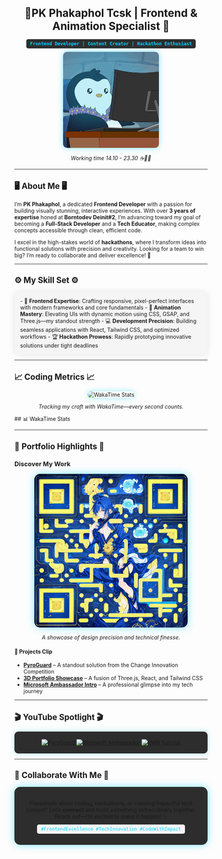 <div align="center">
  <h1>🌟<b>PK Phakaphol Tcsk</b> | Frontend & Animation Specialist 🌟</h1>
  <p><code style="background: #2d2d2d; padding: 5px 10px; border-radius: 5px; color: #00d4ff; font-weight: bold;">Frontend Developer | Content Creator | Hackathon Enthusiast</code></p>
  <img src="./penguin.gif" width="250" alt="Code in Motion" style="border-radius: 10px; box-shadow: 0 0 15px rgba(0, 212, 255, 0.5);" />
  <p><i>Working time 14.10 - 23.30 ☕🍂🥐</i></p>
</div>

---

## 🖥️ <b>About Me</b> 🖥️  
I’m **PK Phakaphol**, a dedicated **Frontend Developer** with a passion for building visually stunning, interactive experiences. With over **3 years of expertise** honed at **Borntodev Deinit#2**, I’m advancing toward my goal of becoming a **Full-Stack Developer** and a **Tech Educator**, making complex concepts accessible through clean, efficient code.

I excel in the high-stakes world of **hackathons**, where I transform ideas into functional solutions with precision and creativity. Looking for a team to win big? I’m ready to collaborate and deliver excellence! 🚀

---

## ⚙️ <b>My Skill Set</b> ⚙️  
<div style="background: #f5f5f5; padding: 15px; border-radius: 10px; box-shadow: 0 0 15px rgba(0, 0, 0, 0.1);">
  - 🎨 <b>Frontend Expertise</b>: Crafting responsive, pixel-perfect interfaces with modern frameworks and core fundamentals  
  - 🌟 <b>Animation Mastery</b>: Elevating UIs with dynamic motion using CSS, GSAP, and Three.js—my standout strength  
  - 💻 <b>Development Precision</b>: Building seamless applications with React, Tailwind CSS, and optimized workflows  
  - 🏆 <b>Hackathon Prowess</b>: Rapidly prototyping innovative solutions under tight deadlines  
</div>

---

## 📈 <b>Coding Metrics</b> 📈  
<div align="center">
  <img src="https://github-readme-stats.vercel.app/api/wakatime?username=GodzK&theme=tokyonight&layout=compact&hide_border=true&bg_color=1f2532&title_color=00d4ff&text_color=cdd6f4&icon_color=ff79c6" alt="WakaTime Stats" style="border-radius: 10px; box-shadow: 0 0 15px rgba(0, 212, 255, 0.4);" />
  <p><i>Tracking my craft with WakaTime—every second counts.</i></p>
</div>
## 📊 WakaTime Stats
<!--START_SECTION:waka-->
<!--END_SECTION:waka-->


---

## 🏅 <b>Portfolio Highlights</b> 🏅  
### <b>Discover My Work</b>  
<div align="center">
  <img src="./portfolio.png" alt="Portfolio Showcase" width="400" style="border-radius: 15px; box-shadow: 0 0 20px rgba(0, 212, 255, 0.5);" />
  <p><i>A showcase of design precision and technical finesse.</i></p>
</div>

#### 🚀 <b>Projects Clip</b>  
- **[PyroGuard](https://www.youtube.com/watch?v=cSUpTJ-clrs&t=8s)** – A standout solution from the Change Innovation Competition  
- **[3D Portfolio Showcase](https://www.youtube.com/watch?v=ML5piOfz_ao)** – A fusion of Three.js, React, and Tailwind CSS  
- **[Microsoft Ambassador Intro](https://www.youtube.com/watch?v=xr7nUM3XsXg)** – A professional glimpse into my tech journey  

---

## 🎬 <b>YouTube Spotlight</b> 🎬  
<div align="center" style="background: #2d2d2d; padding: 20px; border-radius: 10px; box-shadow: 0 0 15px rgba(0, 212, 255, 0.3);">
  <!-- BEGIN YOUTUBE-CARDS -->  
  <a href="https://www.youtube.com/watch?v=cSUpTJ-clrs&t=8s">
    <img src="https://ytcards.demolab.com/?id=cSUpTJ-clrs&t=3s&title=PyroGuard+Change+Innovation&lang=en&background_color=%232d2d2d&title_color=%2300d4ff&stats_color=%23cdd6f4&max_title_lines=1&width=250&border_radius=10" alt="PyroGuard" />
  </a>  
  <a href="https://www.youtube.com/watch?v=xr7nUM3XsXg">
    <img src="https://ytcards.demolab.com/?id=xr7nUM3XsXg&t=3s&title=Microsoft+Ambassador+Intro&lang=en&background_color=%232d2d2d&title_color=%2300d4ff&stats_color=%23cdd6f4&max_title_lines=1&width=250&border_radius=10" alt="Microsoft Ambassador" />
  </a>  
  <a href="https://www.youtube.com/watch?v=ML5piOfz_ao">
    <img src="https://ytcards.demolab.com/?id=ML5piOfz_ao&t=3s&title=Fetch+Data+with+SWR&lang=en&background_color=%232d2d2d&title_color=%2300d4ff&stats_color=%23cdd6f4&max_title_lines=1&width=250&border_radius=10" alt="SWR Tutorial" />
  </a>  
  <!-- END YOUTUBE-CARDS -->  
</div>

---

## 🚀 <b>Collaborate With Me</b> 🚀  
<div align="center" style="background: #2d2d2d; padding: 20px; border-radius: 15px; box-shadow: 0 0 20px rgba(0, 212, 255, 0.5);">
  <p>Passionate about coding, hackathons, or creating impactful tech content? Let’s <b>connect</b> and build something extraordinary together. Reach out—I’m excited to make it happen! ✨</p>
  <p><code style="background: #f5f5f5; padding: 5px 10px; border-radius: 5px; color: #00d4ff;">#FrontendExcellence #TechInnovation #CodeWithImpact</code></p>
</div>
